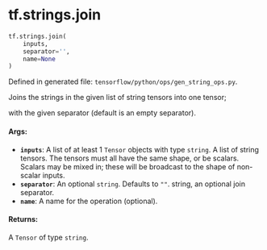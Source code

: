 <div itemscope itemtype="http://developers.google.com/ReferenceObject">
<meta itemprop="name" content="tf.strings.join" />
<meta itemprop="path" content="Stable" />
</div>

# tf.strings.join

``` python
tf.strings.join(
    inputs,
    separator='',
    name=None
)
```



Defined in generated file: `tensorflow/python/ops/gen_string_ops.py`.

Joins the strings in the given list of string tensors into one tensor;

with the given separator (default is an empty separator).

#### Args:

* <b>`inputs`</b>: A list of at least 1 `Tensor` objects with type `string`.
    A list of string tensors.  The tensors must all have the same shape,
    or be scalars.  Scalars may be mixed in; these will be broadcast to the shape
    of non-scalar inputs.
* <b>`separator`</b>: An optional `string`. Defaults to `""`.
    string, an optional join separator.
* <b>`name`</b>: A name for the operation (optional).


#### Returns:

A `Tensor` of type `string`.
